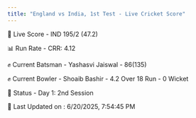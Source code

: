 ```yaml
---
title: "England vs India, 1st Test - Live Cricket Score"
---
```


🔴 Live Score - IND 195/2 (47.2)  

📊 Run Rate - CRR: 4.12  

✊ Current Batsman - Yashasvi Jaiswal - 86(135)  

✊ Current Bowler - Shoaib Bashir - 4.2 Over 18 Run - 0 Wicket  

📑 Status - Day 1: 2nd Session

📝 Last Updated on : 6/20/2025, 7:54:45 PM  


